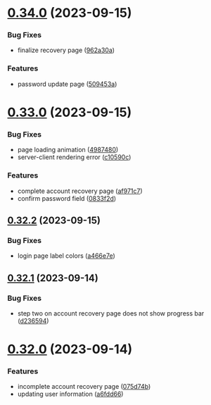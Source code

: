 # [0.34.0](https://github.com/onesoft-sudo/sudobot-dashboard/compare/v0.33.0...v0.34.0) (2023-09-15)


### Bug Fixes

* finalize recovery page ([962a30a](https://github.com/onesoft-sudo/sudobot-dashboard/commit/962a30a7f18dc5906a65abbfcb7c682fd933c45d))


### Features

* password update page ([509453a](https://github.com/onesoft-sudo/sudobot-dashboard/commit/509453ac7742c6e58ea896abb78f5de3a0e6d00c))



# [0.33.0](https://github.com/onesoft-sudo/sudobot-dashboard/compare/v0.32.2...v0.33.0) (2023-09-15)


### Bug Fixes

* page loading animation ([4987480](https://github.com/onesoft-sudo/sudobot-dashboard/commit/49874806a87e199cd11bfaeea789b7ed915da943))
* server-client rendering error ([c10590c](https://github.com/onesoft-sudo/sudobot-dashboard/commit/c10590c4ad70a3e29182065ef48144af3571bbf5))


### Features

* complete account recovery page ([af971c7](https://github.com/onesoft-sudo/sudobot-dashboard/commit/af971c711bd0cfbe7f2a144f07dfb21444ef860e))
* confirm password field ([0833f2d](https://github.com/onesoft-sudo/sudobot-dashboard/commit/0833f2d21ca461bc42fb8f85c6ee8ac36f6926b1))



## [0.32.2](https://github.com/onesoft-sudo/sudobot-dashboard/compare/v0.32.1...v0.32.2) (2023-09-15)


### Bug Fixes

* login page label colors ([a466e7e](https://github.com/onesoft-sudo/sudobot-dashboard/commit/a466e7e8da92781682e1df1c3a2d9a4e49d80f76))



## [0.32.1](https://github.com/onesoft-sudo/sudobot-dashboard/compare/v0.32.0...v0.32.1) (2023-09-14)


### Bug Fixes

* step two on account recovery page does not show progress bar ([d236594](https://github.com/onesoft-sudo/sudobot-dashboard/commit/d23659493df35f9f54d470fc10e7afbd140f83ca))



# [0.32.0](https://github.com/onesoft-sudo/sudobot-dashboard/compare/v0.31.0...v0.32.0) (2023-09-14)


### Features

* incomplete account recovery page ([075d74b](https://github.com/onesoft-sudo/sudobot-dashboard/commit/075d74bd8a2cde2c6dd52a739550bfd1433085dc))
* updating user information ([a6fdd66](https://github.com/onesoft-sudo/sudobot-dashboard/commit/a6fdd66ad3482b0500fa8f67cd08678242855891))



